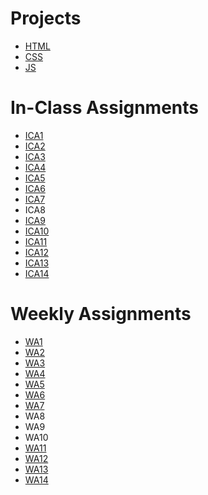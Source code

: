 <!-- # [lspann.github.io](https://lspann.github.io/ "lspann.github.io") -->

 # Projects #
 * [HTML](https://lspann.github.io/HTML/html-midterm/page5.html "HTML")
 * [CSS](https://lspann.github.io/index.html "CSS")
 * [JS](https://lizzyspann.me/ "JS")
 
 # In-Class Assignments #
 * [ICA1](https://docs.google.com/document/d/1DLuesGX1I4h-6sjuBBo5CsX1PqTONPrf0W37YZ2KMfY/edit?usp=sharing "ICA1")
 * [ICA2](https://docs.google.com/document/d/1BAXAZCzfG7RPFnSwW3XRU98EEJ8yU6UQJA6_j-5xT7U/edit?usp=sharing "ICA2")
 * [ICA3](https://docs.google.com/document/d/1QXs6LczQQrqMyWw4aWcD1xjE1SHCopF-kmkKVPC7jNU/edit?usp=sharing "ICA3")
 * [ICA4](https://lspann.github.io/ica/ica4.html "ICA4")
 * [ICA5](https://lspann.github.io/ica/ica5.html "ICA5")
 * [ICA6](https://lspann.github.io/ica/ica6/ica6-part2.html "ICA6") 
 * [ICA7](https://lspann.github.io/ica/ica7/ica7.html "ICA7")
 * ICA8
 * [ICA9](https://lspann.github.io/ica/ica9.html "ICA9")
 * [ICA10](https://lspann.github.io/ica/ica10.html "ICA10")
 * [ICA11](https://lspann.github.io/ica/ica11.html "ICA11")
 * [ICA12](https://lspann.github.io/ica/ica12.html "ICA12")
 * [ICA13](https://lspann.github.io/ica/ica13.html "ICA13")
 * [ICA14](https://api.mapbox.com/styles/v1/lizzyspann/clgwgi34m003z01r88jux2kyo.html?title=view&access_token=pk.eyJ1IjoibGl6enlzcGFubiIsImEiOiJjbGg0ZG9lZHExdzl2M3FydGhtbzJ4M2thIn0.dq7z_fkMxemr-3CeluCRPQ&zoomwheel=true&fresh=true#5.59/52.729/-2.441 "ICA14")
 <!-- * ICA15 -->
 
 # Weekly Assignments #
 * [WA1](https://lspann.github.io/wa/wa1.html "WA1")
 * [WA2](https://lspann.github.io/wa/wa2.html "WA2")
 * [WA3](https://lspann.github.io/wa/wa3.html "WA3")
 * [WA4](https://lspann.github.io/wa/wa4.html "WA4")
 * [WA5](https://lspann.github.io/wa/wa5.html "WA5")
 * [WA6](https://lspann.github.io/wa/wa6/index.html "WA6")
 * [WA7](https://lspann.github.io/wa/wa7/wa7.html "WA7")
 * WA8
 * WA9
 * WA10
 * [WA11](https://lspann.github.io/wa/wa11/wa11.html "WA11")
 * [WA12](https://lspann.github.io/wa/wa12.html "WA12") 
 * [WA13](https://lspann.github.io/wa/wa13.html "WA13")
 * [WA14](http://lizzyspann.me/wa/wa14.html "WA14")
 <!-- * WA15 -->
